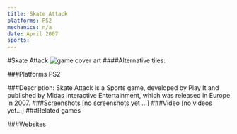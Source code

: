 ```yaml
---
title: Skate Attack
platforms: PS2
mechanics: n/a
date: April 2007
sports: 
---
```

#Skate Attack
![game cover art](//images.igdb.com/igdb/image/upload/t_cover_big/ktcsa0dciy2tbicighl0.jpg "Logo Title Text 1")
####Alternative tiles:

###Platforms
PS2

###Description:
Skate Attack is a Sports game, developed by Play It and published by Midas Interactive Entertainment, which was released in Europe in 2007.
###Screenshots
[no screenshots yet ...]
###Video
[no videos yet...]
###Related games

###Websites

